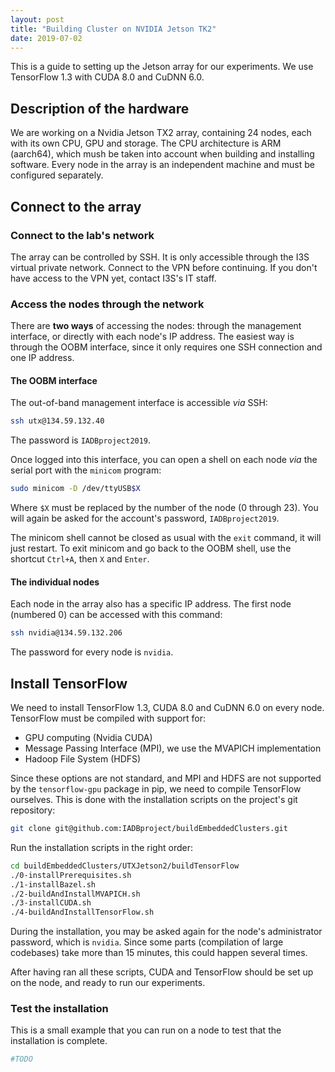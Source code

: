 ```yaml
---
layout: post
title: "Building Cluster on NVIDIA Jetson TK2"
date: 2019-07-02
---
```


This is a guide to setting up the Jetson array for our experiments. We use TensorFlow 1.3 with CUDA 8.0 and CuDNN 6.0.

## Description of the hardware

We are working on a Nvidia Jetson TX2 array, containing 24 nodes, each with its own CPU, GPU and storage. The CPU architecture is ARM (aarch64), which mush be taken into account when building and installing software. Every node in the array is an independent machine and must be configured separately.

## Connect to the array

### Connect to the lab's network

The array can be controlled by SSH. It is only accessible through the I3S virtual private network. Connect to the VPN before continuing. If you don't have access to the VPN yet, contact I3S's IT staff.

### Access the nodes through the network

There are **two ways** of accessing the nodes: through the management interface, or directly with each node's IP address. The easiest way is through the OOBM interface, since it only requires one SSH connection and one IP address.

#### The OOBM interface

The out-of-band management interface is accessible _via_ SSH:

```bash
ssh utx@134.59.132.40
```

The password is `IADBproject2019`.

Once logged into this interface, you can open a shell on each node _via_ the serial port with the `minicom` program:

```bash
sudo minicom -D /dev/ttyUSB$X
```

Where `$X` must be replaced by the number of the node (0 through 23). You will again be asked for the account's password, `IADBproject2019`.

The minicom shell cannot be closed as usual with the `exit` command, it will just restart. To exit minicom and go back to the OOBM shell, use the shortcut `Ctrl+A`, then `X` and `Enter`.

#### The individual nodes

Each node in the array also has a specific IP address. The first node (numbered 0) can be accessed with this command:

```bash
ssh nvidia@134.59.132.206
```

The password for every node is `nvidia`.

## Install TensorFlow

We need to install TensorFlow 1.3, CUDA 8.0 and CuDNN 6.0 on every node. TensorFlow must be compiled with support for:

- GPU computing (Nvidia CUDA)
- Message Passing Interface (MPI), we use the MVAPICH implementation
- Hadoop File System (HDFS)

Since these options are not standard, and MPI and HDFS are not supported by the `tensorflow-gpu` package in pip, we need to compile TensorFlow ourselves. This is done with the installation scripts on the project's git repository:

```bash
git clone git@github.com:IADBproject/buildEmbeddedClusters.git
```

Run the installation scripts in the right order:

```bash
cd buildEmbeddedClusters/UTXJetson2/buildTensorFlow
./0-installPrerequisites.sh
./1-installBazel.sh
./2-buildAndInstallMVAPICH.sh
./3-installCUDA.sh
./4-buildAndInstallTensorFlow.sh
```

During the installation, you may be asked again for the node's administrator password, which is `nvidia`. Since some parts (compilation of large codebases) take more than 15 minutes, this could happen several times.

After having ran all these scripts, CUDA and TensorFlow should be set up on the node, and ready to run our experiments.

### Test the installation

This is a small example that you can run on a node to test that the installation is complete.

```python
#TODO
```
